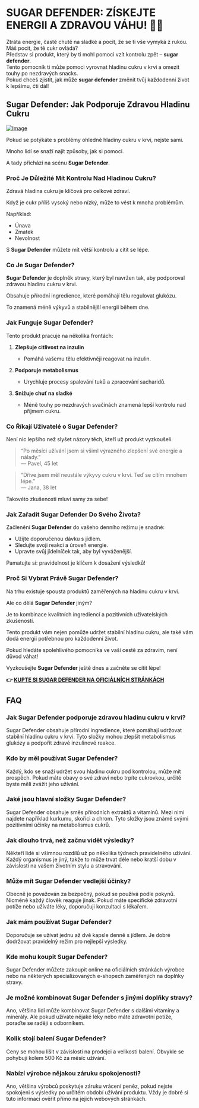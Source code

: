 # SUGAR DEFENDER: ZÍSKEJTE ENERGII A ZDRAVOU VÁHU! 💪🍏

Ztráta energie, časté chutě na sladké a pocit, že se ti vše vymyká z rukou.  
Máš pocit, že tě cukr ovládá?  
Představ si produkt, který by ti mohl pomoci vzít kontrolu zpět – **sugar defender**.  
Tento pomocník ti může pomoci vyrovnat hladinu cukru v krvi a omezit touhy po nezdravých snacks.  
Pokud chceš zjistit, jak může **sugar defender** změnit tvůj každodenní život k lepšímu, čti dál!

## Sugar Defender: Jak Podporuje Zdravou Hladinu Cukru

[![Image](https://sugardefender24.com/assets/img/person1.jpg)](https://gchaffi.com/p2tXlxGq)

Pokud se potýkáte s problémy ohledně hladiny cukru v krvi, nejste sami. 

Mnoho lidí se snaží najít způsoby, jak si pomoci. 

A tady přichází na scénu **Sugar Defender**.

### Proč Je Důležité Mít Kontrolu Nad Hladinou Cukru?

Zdravá hladina cukru je klíčová pro celkové zdraví. 

Když je cukr příliš vysoký nebo nízký, může to vést k mnoha problémům. 

Například:

- Únava
- Zmatek
- Nevolnost

S **Sugar Defender** můžete mít větší kontrolu a cítit se lépe.

### Co Je Sugar Defender?

**Sugar Defender** je doplněk stravy, který byl navržen tak, aby podporoval zdravou hladinu cukru v krvi. 

Obsahuje přírodní ingredience, které pomáhají tělu regulovat glukózu.

To znamená méně výkyvů a stabilnější energii během dne.

### Jak Funguje Sugar Defender?

Tento produkt pracuje na několika frontách:

1. **Zlepšuje citlivost na inzulin**
   - Pomáhá vašemu tělu efektivněji reagovat na inzulin.
  
2. **Podporuje metabolismus**
   - Urychluje procesy spalování tuků a zpracování sacharidů.

3. **Snižuje chuť na sladké**
   - Méně touhy po nezdravých svačinách znamená lepší kontrolu nad příjmem cukru.

### Co Říkají Uživatelé o Sugar Defender?

Není nic lepšího než slyšet názory těch, kteří už produkt vyzkoušeli.

> “Po měsíci užívání jsem si všiml výrazného zlepšení své energie a nálady.”  
> — Pavel, 45 let

> “Dříve jsem měl neustále výkyvy cukru v krvi. Teď se cítím mnohem lépe.”  
> — Jana, 38 let

Takovéto zkušenosti mluví samy za sebe!

### Jak Zařadit Sugar Defender Do Svého Života?

Začlenění **Sugar Defender** do vašeho denního režimu je snadné:

- Užijte doporučenou dávku s jídlem.
- Sledujte svoji reakci a úroveň energie.
- Upravte svůj jídelníček tak, aby byl vyváženější.

Pamatujte si: pravidelnost je klíčem k dosažení výsledků!

### Proč Si Vybrat Právě Sugar Defender?

Na trhu existuje spousta produktů zaměřených na hladinu cukru v krvi. 

Ale co dělá **Sugar Defender** jiným? 

Je to kombinace kvalitních ingrediencí a pozitivních uživatelských zkušeností.

Tento produkt vám nejen pomůže udržet stabilní hladinu cukru, ale také vám dodá energii potřebnou pro každodenní život.

Pokud hledáte spolehlivého pomocníka ve vaší cestě za zdravím, není důvod váhat!

Vyzkoušejte **Sugar Defender** ještě dnes a začněte se cítit lépe!



**👉 [KUPTE SI SUGAR DEFENDER NA OFICIÁLNÍCH STRÁNKÁCH](https://gchaffi.com/p2tXlxGq)**

## FAQ

### Jak Sugar Defender podporuje zdravou hladinu cukru v krvi?
Sugar Defender obsahuje přírodní ingredience, které pomáhají udržovat stabilní hladinu cukru v krvi. Tyto složky mohou zlepšit metabolismus glukózy a podpořit zdravé inzulinové reakce.

### Kdo by měl používat Sugar Defender?
Každý, kdo se snaží udržet svou hladinu cukru pod kontrolou, může mít prospěch. Pokud máte obavy o své zdraví nebo trpíte cukrovkou, určitě byste měli zvážit jeho užívání.

### Jaké jsou hlavní složky Sugar Defender?
Sugar Defender obsahuje směs přírodních extraktů a vitamínů. Mezi nimi najdete například kurkumu, skořici a chrom. Tyto složky jsou známé svými pozitivními účinky na metabolismus cukrů.

### Jak dlouho trvá, než začnu vidět výsledky?
Někteří lidé si všimnou rozdílů už po několika týdnech pravidelného užívání. Každý organismus je jiný, takže to může trvat déle nebo kratší dobu v závislosti na vašem životním stylu a stravování.

### Může mít Sugar Defender vedlejší účinky?
Obecně je považován za bezpečný, pokud se používá podle pokynů. Nicméně každý člověk reaguje jinak. Pokud máte specifické zdravotní potíže nebo užíváte léky, doporučuji konzultaci s lékařem.

### Jak mám používat Sugar Defender?
Doporučuje se užívat jednu až dvě kapsle denně s jídlem. Je dobré dodržovat pravidelný režim pro nejlepší výsledky.

### Kde mohu koupit Sugar Defender?
Sugar Defender můžete zakoupit online na oficiálních stránkách výrobce nebo na některých specializovaných e-shopech zaměřených na doplňky stravy.

### Je možné kombinovat Sugar Defender s jinými doplňky stravy?
Ano, většina lidí může kombinovat Sugar Defender s dalšími vitamíny a minerály. Ale pokud užíváte nějaké léky nebo máte zdravotní potíže, poraďte se raději s odborníkem.

### Kolik stojí balení Sugar Defender?
Ceny se mohou lišit v závislosti na prodejci a velikosti balení. Obvykle se pohybují kolem 500 Kč za měsíc užívání.

### Nabízí výrobce nějakou záruku spokojenosti?
Ano, většina výrobců poskytuje záruku vrácení peněz, pokud nejste spokojeni s výsledky po určitém období užívání produktu. Vždy je dobré si tuto informaci ověřit přímo na jejich webových stránkách.